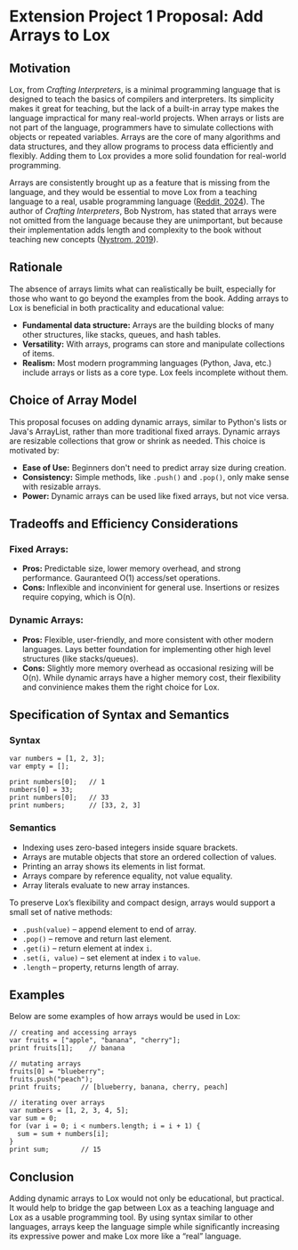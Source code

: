 # Extension Project 1 Proposal: Add Arrays to Lox

## Motivation
Lox, from *Crafting Interpreters*, is a minimal programming language that is designed to teach the basics of compilers and interpreters. Its simplicity makes it great for teaching, but the lack of a built-in array type makes the language impractical for many real-world projects. When arrays or lists are not part of the language, programmers have to simulate collections with objects or repeated variables. Arrays are the core of many algorithms and data structures, and they allow programs to process data efficiently and flexibly. Adding them to Lox provides a more solid foundation for real-world programming. 

Arrays are consistently brought up as a feature that is missing from the language, and they would be essential to move Lox from a teaching language to a real, usable programming language ([Reddit, 2024](https://www.reddit.com/r/ProgrammingLanguages/comments/1arhgie/what_needs_to_be_added_to_loxfrom_crafting/)). The author of *Crafting Interpreters*, Bob Nystrom, has stated that arrays were not omitted from the language because they are unimportant, but because their implementation adds length and complexity to the book without teaching new concepts ([Nystrom, 2019](https://github.com/munificent/craftinginterpreters/issues/540)).

## Rationale
The absence of arrays limits what can realistically be built, especially for those who want to go beyond the examples from the book. Adding arrays to Lox is beneficial in both practicality and educational value:
- **Fundamental data structure:** Arrays are the building blocks of many other structures, like stacks, queues, and hash tables.
- **Versatility:** With arrays, programs can store and manipulate collections of items.
- **Realism:** Most modern programming languages (Python, Java, etc.) include arrays or lists as a core type. Lox feels incomplete without them.

## Choice of Array Model
This proposal focuses on adding dynamic arrays, similar to Python's lists or Java's ArrayList, rather than more traditional fixed arrays. Dynamic arrays are resizable collections that grow or shrink as needed. This choice is motivated by:
- **Ease of Use:** Beginners don't need to predict array size during creation.
- **Consistency:** Simple methods, like `.push()` and `.pop()`, only make sense with resizable arrays.
- **Power:** Dynamic arrays can be used like fixed arrays, but not vice versa.

## Tradeoffs and Efficiency Considerations
### Fixed Arrays:
- **Pros:** Predictable size, lower memory overhead, and strong performance. Gauranteed O(1) access/set operations.
- **Cons:** Inflexible and inconvinient for general use. Insertions or resizes require copying, which is O(n).
### Dynamic Arrays:
- **Pros:** Flexible, user-friendly, and more consistent with other modern languages. Lays better foundation for implementing other high level structures (like stacks/queues).
- **Cons:** Slightly more memory overhead as occasional resizing will be O(n).
While dynamic arrays have a higher memory cost, their flexibility and convinience makes them the right choice for Lox.

## Specification of Syntax and Semantics
### Syntax
```
var numbers = [1, 2, 3];
var empty = [];

print numbers[0]; 	// 1
numbers[0] = 33;
print numbers[0]; 	// 33
print numbers; 	    // [33, 2, 3]
```
### Semantics
- Indexing uses zero-based integers inside square brackets.
- Arrays are mutable objects that store an ordered collection of values.
- Printing an array shows its elements in list format.
- Arrays compare by reference equality, not value equality.
- Array literals evaluate to new array instances.

To preserve Lox’s flexibility and compact design, arrays would support a small set of native methods:
- `.push(value)` – append element to end of array.
- `.pop()` – remove and return last element.
- `.get(i)` – return element at index `i`.
- `.set(i, value)` – set element at index `i` to `value`.
- `.length` – property, returns length of array.
  
## Examples
Below are some examples of how arrays would be used in Lox:
```
// creating and accessing arrays
var fruits = ["apple", "banana", "cherry"];
print fruits[1]; 	// banana

// mutating arrays
fruits[0] = "blueberry";
fruits.push("peach");
print fruits; 	  // [blueberry, banana, cherry, peach]

// iterating over arrays
var numbers = [1, 2, 3, 4, 5];
var sum = 0;
for (var i = 0; i < numbers.length; i = i + 1) {
  sum = sum + numbers[i];
}
print sum; 	      // 15
```

## Conclusion
Adding dynamic arrays to Lox would not only be educational, but practical. It would help to bridge the gap between Lox as a teaching language and Lox as a usable programming tool. By using syntax similar to other languages, arrays keep the language simple while significantly increasing its expressive power and make Lox more like a “real” language.
